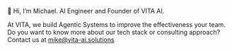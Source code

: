 👋 Hi, I’m Michael. AI Engineer and Founder of VITA AI.

At VITA, we build Agentic Systems to improve the effectiveness your team.
Do you want to know more about our tech stack or consulting approach?
Contact us at [mike@vita-ai.solutions](mailto:mike@vita-ai.solutions)

<!---
mknw/mknw is a ✨ special ✨ repository because its `README.md` (this file) appears on your GitHub profile.
You can click the Preview link to take a look at your changes.
--->
